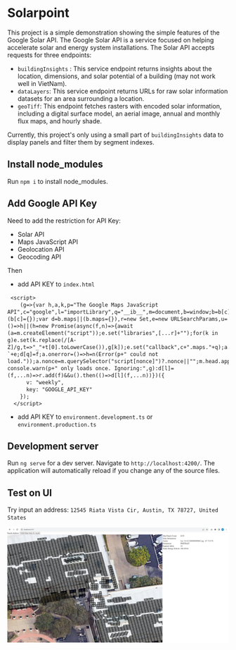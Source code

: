 # Solarpoint

This project is a simple demonstration showing the simple features of the Google Solar API.
The Google Solar API is a service focused on helping accelerate solar and energy system installations. 
The Solar API accepts requests for three endpoints:
- `buildingInsights` : This service endpoint returns insights about the location, dimensions, and solar potential of a building (may not work well in VietNam).
- `dataLayers`: This service endpoint returns URLs for raw solar information datasets for an area surrounding a location.
- `geoTiff`: This endpoint fetches rasters with encoded solar information, including a digital surface model, an aerial image, annual and monthly flux maps, and hourly shade.

Currently, this project's only using a small part of `buildingInsights` data to display panels and filter them by segment indexes.

## Install node_modules

Run `npm i` to install node_modules. 

## Add Google API Key
Need to add the restriction for API Key:
- Solar API
- Maps JavaScript API
- Geolocation API
- Geocoding API

Then 
- add API KEY to `index.html`
```
 <script>
    (g=>{var h,a,k,p="The Google Maps JavaScript API",c="google",l="importLibrary",q="__ib__",m=document,b=window;b=b[c]||(b[c]={});var d=b.maps||(b.maps={}),r=new Set,e=new URLSearchParams,u=()=>h||(h=new Promise(async(f,n)=>{await (a=m.createElement("script"));e.set("libraries",[...r]+"");for(k in g)e.set(k.replace(/[A-Z]/g,t=>"_"+t[0].toLowerCase()),g[k]);e.set("callback",c+".maps."+q);a.src=`https://maps.${c}apis.com/maps/api/js?`+e;d[q]=f;a.onerror=()=>h=n(Error(p+" could not load."));a.nonce=m.querySelector("script[nonce]")?.nonce||"";m.head.append(a)}));d[l]?console.warn(p+" only loads once. Ignoring:",g):d[l]=(f,...n)=>r.add(f)&&u().then(()=>d[l](f,...n))})({
      v: "weekly",
      key: "GOOGLE_API_KEY"
    });
  </script>
```
- add API KEY to `environment.development.ts` or `environment.production.ts` 


## Development server

Run `ng serve` for a dev server. Navigate to `http://localhost:4200/`. The application will automatically reload if you change any of the source files.

## Test on UI

Try input an address: `12545 Riata Vista Cir, Austin, TX 78727, United States`

![alt text](image.png)
